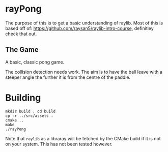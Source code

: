 # rayPong

The purpose of this is to get a basic understanding of raylib.
Most of this is based off of: https://github.com/raysan5/raylib-intro-course, definitley check that out.

## The Game

A basic, classic pong game.

The collision detection needs work. The aim is to have the ball leave with a steeper angle the further it is from the centre of the paddle.

# Building

```
mkdir build ; cd build
cp -r ../src/assets .
cmake ..
make
./rayPong
```

Note that `raylib` as a libraray will be fetched by the CMake build if it is not on your system. This has not been tested however.
